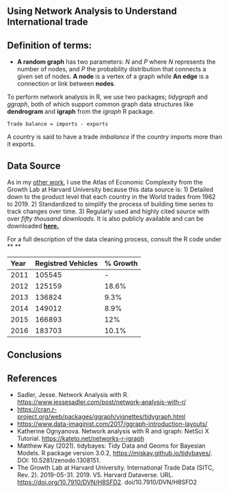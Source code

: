 ## Using Network Analysis to Understand International trade

**Definition of terms:**
------------------------
- **A random graph** has two parameters: *N* and *P* where *N* represents the number of nodes, and *P* the probability distribution that connects a given set of nodes. **A node** is a vertex of a graph while **An edge** is a connection or link between **nodes**.

To perform network analysis in R, we use two packages; *tidygraph* and *ggraph*, both of which support common graph data structures like **dendrogram** and **igraph** from the *igraph* R package.

```
Trade balance = imports - exports
```
A country is said to have a trade *imbalance* if the country imports more than it exports.


**Data Source**
---------------
As in my [other work](https://github.com/LNshuti/LNSHUTI.github.io), I use the Atlas of Economic Complexity from the Growth Lab at Harvard University because this data source is: 1) Detailed down to the product level that each country in the World trades from 1962 to 2019. 2) Standardized to simplify the process of building time series to track changes over time. 3) Regularly used and highly cited source with over *fifty thousand downloads*. It is also publicly available and can be downloaded [**here.**](https://dataverse.harvard.edu/dataset.xhtml?persistentId=doi:10.7910/DVN/H8SFD2)

For a full description of the data cleaning process, consult the R code under ** **


|Year    |Registred Vehicles   |% Growth| 
:---------|:-------------------|:-------|
|2011    |105545               |-       |
|2012    |125159               |18.6%   |
|2013    |136824               |9.3%    |
|2014    |149012               |8.9%    |
|2015    |166893               |12%     |
|2016    |183703               |10.1%   |

**Conclusions**
---------------


**References**
--------------
- Sadler, Jesse. Network Analysis with R. https://www.jessesadler.com/post/network-analysis-with-r/
- https://cran.r-project.org/web/packages/ggraph/vignettes/tidygraph.html
- https://www.data-imaginist.com/2017/ggraph-introduction-layouts/
- Katherine Ognyanova. Network analysis with R and igraph: NetSci X Tutorial.
  https://kateto.net/networks-r-igraph
- Matthew Kay (2021). tidybayes: Tidy Data and Geoms for Bayesian Models. R package version 3.0.2, https://mjskay.github.io/tidybayes/. DOI: 10.5281/zenodo.1308151.
- The Growth Lab at Harvard University. International Trade Data (SITC, Rev. 2). 2019-05-31. 2019. V5. Harvard Dataverse. URL. https://doi.org/10.7910/DVN/H8SFD2. doi/10.7910/DVN/H8SFD2